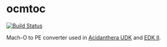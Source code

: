 ocmtoc
======

[![Build Status](https://github.com/acidanthera/ocmtoc/actions/workflows/main.yml/badge.svg?branch=master)](https://github.com/acidanthera/ocmtoc/actions)

Mach-O to PE converter used in [Acidanthera UDK](https://github.com/acidanthera/audk) and [EDK II](https://github.com/tianocore/edk2).
